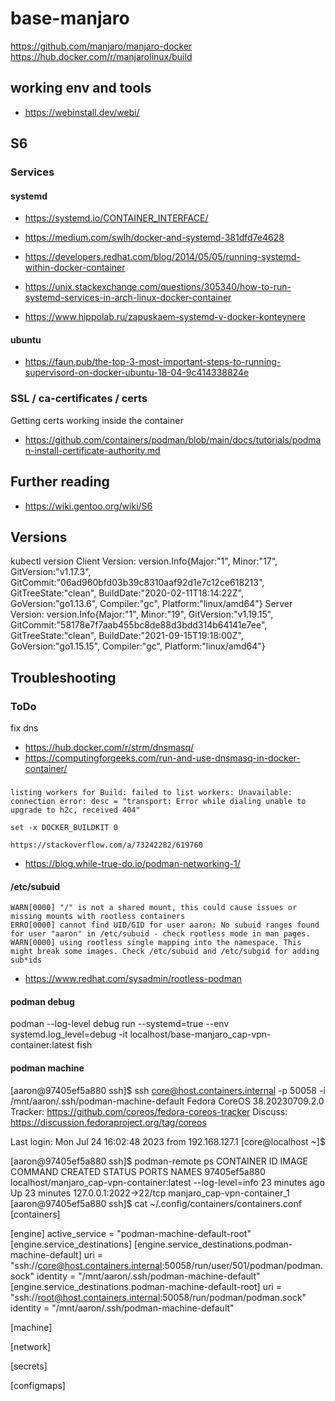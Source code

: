 # base-manjaro 

https://github.com/manjaro/manjaro-docker
https://hub.docker.com/r/manjarolinux/build


## working env and tools

- https://webinstall.dev/webi/
## S6

### Services

#### systemd

- https://systemd.io/CONTAINER_INTERFACE/

- https://medium.com/swlh/docker-and-systemd-381dfd7e4628
- https://developers.redhat.com/blog/2014/05/05/running-systemd-within-docker-container
- https://unix.stackexchange.com/questions/305340/how-to-run-systemd-services-in-arch-linux-docker-container
- https://www.hippolab.ru/zapuskaem-systemd-v-docker-konteynere

#### ubuntu

- https://faun.pub/the-top-3-most-important-steps-to-running-supervisord-on-docker-ubuntu-18-04-9c414338824e

### SSL / ca-certificates / certs

Getting certs working inside the container

- https://github.com/containers/podman/blob/main/docs/tutorials/podman-install-certificate-authority.md

## Further reading 

- https://wiki.gentoo.org/wiki/S6



## Versions

 kubectl version
Client Version: version.Info{Major:"1", Minor:"17", GitVersion:"v1.17.3", GitCommit:"06ad960bfd03b39c8310aaf92d1e7c12ce618213", GitTreeState:"clean", BuildDate:"2020-02-11T18:14:22Z", GoVersion:"go1.13.6", Compiler:"gc", Platform:"linux/amd64"}
Server Version: version.Info{Major:"1", Minor:"19", GitVersion:"v1.19.15", GitCommit:"58178e7f7aab455bc8de88d3bdd314b64141e7ee", GitTreeState:"clean", BuildDate:"2021-09-15T19:18:00Z", GoVersion:"go1.15.15", Compiler:"gc", Platform:"linux/amd64"}

## Troubleshooting

### ToDo

fix dns 

- https://hub.docker.com/r/strm/dnsmasq/
- https://computingforgeeks.com/run-and-use-dnsmasq-in-docker-container/

### 

    listing workers for Build: failed to list workers: Unavailable: connection error: desc = "transport: Error while dialing unable to upgrade to h2c, received 404"

    set -x DOCKER_BUILDKIT 0

    https://stackoverflow.com/a/73242282/619760

- https://blog.while-true-do.io/podman-networking-1/

#### /etc/subuid 

    WARN[0000] "/" is not a shared mount, this could cause issues or missing mounts with rootless containers
    ERRO[0000] cannot find UID/GID for user aaron: No subuid ranges found for user "aaron" in /etc/subuid - check rootless mode in man pages.
    WARN[0000] using rootless single mapping into the namespace. This might break some images. Check /etc/subuid and /etc/subgid for adding sub*ids

- https://www.redhat.com/sysadmin/rootless-podman

#### podman debug

podman --log-level debug run --systemd=true --env systemd.log_level=debug -it localhost/base-manjaro_cap-vpn-container:latest fish


#### podman machine 

[aaron@97405ef5a880 ssh]$ ssh core@host.containers.internal -p 50058 -i /mnt/aaron/.ssh/podman-machine-default
Fedora CoreOS 38.20230709.2.0
Tracker: https://github.com/coreos/fedora-coreos-tracker
Discuss: https://discussion.fedoraproject.org/tag/coreos

Last login: Mon Jul 24 16:02:48 2023 from 192.168.127.1
[core@localhost ~]$


[aaron@97405ef5a880 ssh]$ podman-remote ps
CONTAINER ID  IMAGE                                       COMMAND           CREATED         STATUS         PORTS                   NAMES
97405ef5a880  localhost/manjaro_cap-vpn-container:latest  --log-level=info  23 minutes ago  Up 23 minutes  127.0.0.1:2022->22/tcp  manjaro_cap-vpn-container_1
[aaron@97405ef5a880 ssh]$ cat ~/.config/containers/containers.conf
[containers]

[engine]
  active_service = "podman-machine-default-root"
  [engine.service_destinations]
    [engine.service_destinations.podman-machine-default]
      uri = "ssh://core@host.containers.internal:50058/run/user/501/podman/podman.sock"
      identity = "/mnt/aaron/.ssh/podman-machine-default"
    [engine.service_destinations.podman-machine-default-root]
      uri = "ssh://root@host.containers.internal:50058/run/podman/podman.sock"
      identity = "/mnt/aaron/.ssh/podman-machine-default"

[machine]

[network]

[secrets]

[configmaps]